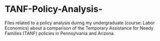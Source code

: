 # TANF-Policy-Analysis-
Files related to a policy analysis duirng my undergraduate (course: Labor Economics) about a comparison of the Temporary Assistance for Needy Families (TANF) policies in Pennsylvania and Arizona. 
